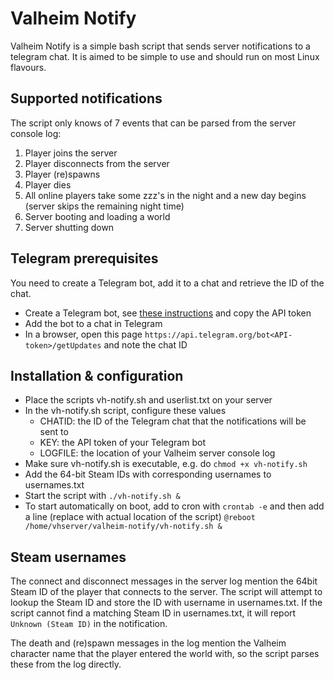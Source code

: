 # Valheim Notify

Valheim Notify is a simple bash script that sends server notifications to a telegram chat. It is aimed to be simple to use and should run on most Linux flavours.

## Supported notifications
The script only knows of 7 events that can be parsed from the server console log:
1. Player joins the server
2. Player disconnects from the server
3. Player (re)spawns
4. Player dies
5. All online players take some zzz's in the night and a new day begins (server skips the remaining night time)
6. Server booting and loading a world
7. Server shutting down

## Telegram prerequisites
You need to create a Telegram bot, add it to a chat and retrieve the ID of the chat.
- Create a Telegram bot, see [these instructions](https://core.telegram.org/bots#6-botfather) and copy the API token
- Add the bot to a chat in Telegram
- In a browser, open this page ``https://api.telegram.org/bot<API-token>/getUpdates`` and note the chat ID

## Installation & configuration

- Place the scripts vh-notify.sh and userlist.txt on your server 
- In the vh-notify.sh script, configure these values
  - CHATID: the ID of the Telegram chat that the notifications will be sent to
  - KEY: the API token of your Telegram bot
  - LOGFILE: the location of your Valheim server console log
- Make sure vh-notify.sh is executable, e.g. do ``chmod +x vh-notify.sh``
- Add the 64-bit Steam IDs with corresponding usernames to usernames.txt
- Start the script with ``./vh-notify.sh &``
- To start automatically on boot, add to cron with ``crontab -e`` and then add a line (replace with actual location of the script) ``@reboot /home/vhserver/valheim-notify/vh-notify.sh &``

## Steam usernames
The connect and disconnect messages in the server log mention the 64bit Steam ID of the player that connects to the server. The script will attempt to lookup the Steam ID and store the ID with username in usernames.txt. If the script cannot find a matching Steam ID in usernames.txt, it will report ``Unknown (Steam ID)`` in the notification.

The death and (re)spawn messages in the log mention the Valheim character name that the player entered the world with, so the script parses these from the log directly.
